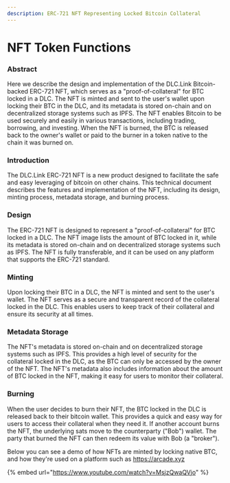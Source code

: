 ```yaml
---
description: ERC-721 NFT Representing Locked Bitcoin Collateral
---
```


# NFT Token Functions

### **Abstract**

Here we describe the design and implementation of the DLC.Link Bitcoin-backed ERC-721 NFT, which serves as a "proof-of-collateral" for BTC locked in a DLC. The NFT is minted and sent to the user's wallet upon locking their BTC in the DLC, and its metadata is stored on-chain and on decentralized storage systems such as IPFS. The NFT enables Bitcoin to be used securely and easily in various transactions, including trading, borrowing, and investing. When the NFT is burned, the BTC is released back to the owner's wallet or paid to the burner in a token native to the chain it was burned on.

### **Introduction**

The DLC.Link ERC-721 NFT is a new product designed to facilitate the safe and easy leveraging of bitcoin on other chains. This technical document describes the features and implementation of the NFT, including its design, minting process, metadata storage, and burning process.

### **Design**

The ERC-721 NFT is designed to represent a "proof-of-collateral" for BTC locked in a DLC. The NFT image lists the amount of BTC locked in it, while its metadata is stored on-chain and on decentralized storage systems such as IPFS. The NFT is fully transferable, and it can be used on any platform that supports the ERC-721 standard.

### **Minting**

Upon locking their BTC in a DLC, the NFT is minted and sent to the user's wallet. The NFT serves as a secure and transparent record of the collateral locked in the DLC. This enables users to keep track of their collateral and ensure its security at all times.

### **Metadata Storage**

The NFT's metadata is stored on-chain and on decentralized storage systems such as IPFS. This provides a high level of security for the collateral locked in the DLC, as the BTC can only be accessed by the owner of the NFT. The NFT's metadata also includes information about the amount of BTC locked in the NFT, making it easy for users to monitor their collateral.

### **Burning**

When the user decides to burn their NFT, the BTC locked in the DLC is released back to their bitcoin wallet. This provides a quick and easy way for users to access their collateral when they need it. If another account burns the NFT, the underlying sats move to the counterparty ("Bob") wallet. The party that burned the NFT can then redeem its value with Bob (a "broker").

Below you can see a demo of how NFTs are minted by locking native BTC, and how they're used on a platform such as https://arcade.xyz

{% embed url="https://www.youtube.com/watch?v=MsjzQwaQVjo" %}
